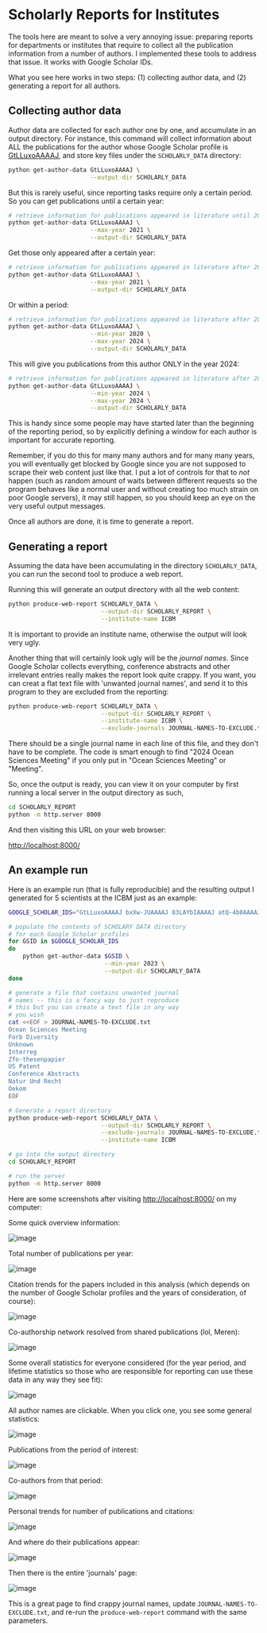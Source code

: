 # Scholarly Reports for Institutes

The tools here are meant to solve a very annoying issue: preparing reports for departments or institutes that require to collect all the publication information from a number of authors. I implemented these tools to address that issue. It works with Google Scholar IDs.

What you see here works in two steps: (1) collecting author data, and (2) generating a report for all authors.

## Collecting author data

Author data are collected for each author one by one, and accumulate in an output directory. For instance, this command will collect information about ALL the publications for the author whose Google Scholar profile is [GtLLuxoAAAAJ](https://scholar.google.com/citations?user=GtLLuxoAAAAJ&hl=en), and store key files under the `SCHOLARLY_DATA` directory:

```bash
python get-author-data GtLLuxoAAAAJ \
                       --output-dir SCHOLARLY_DATA
```

But this is rarely useful, since reporting tasks require only a certain period. So you can get publications until a certain year:

```bash
# retrieve information for publications appeared in literature until 2021
python get-author-data GtLLuxoAAAAJ \
                       --max-year 2021 \
                       --output-dir SCHOLARLY_DATA
```

Get those only appeared after a certain year:

```bash
# retrieve information for publications appeared in literature after 2023
python get-author-data GtLLuxoAAAAJ \
                       --max-year 2021 \
                       --output-dir SCHOLARLY_DATA
```

Or within a period:

```bash
# retrieve information for publications appeared in literature after 2023
python get-author-data GtLLuxoAAAAJ \
                       --min-year 2020 \
                       --max-year 2024 \
                       --output-dir SCHOLARLY_DATA
```

This will give you publications from this author ONLY in the year 2024:

```bash
# retrieve information for publications appeared in literature after 2023
python get-author-data GtLLuxoAAAAJ \
                       --min-year 2024 \
                       --max-year 2024 \
                       --output-dir SCHOLARLY_DATA
```

This is handy since some people may have started later than the beginning of the reporting period, so by explicitly defining a window for each author is important for accurate reporting.

Remember, if you do this for many many authors and for many many years, you will eventually get blocked by Google since you are not supposed to scrape their web content just like that. I put a lot of controls for that to _not_ happen (such as random amount of waits between different requests so the program behaves like a normal user and without creating too much strain on poor Google servers), it may still happen, so you should keep an eye on the very useful output messages.

Once all authors are done, it is time to generate a report.

## Generating a report

Assuming the data have been accumulating in the directory `SCHOLARLY_DATA`, you can run the second tool to produce a web report.

Running this will generate an output directory with all the web content:

```bash
python produce-web-report SCHOLARLY_DATA \
                          --output-dir SCHOLARLY_REPORT \
                          --institute-name ICBM
```

It is important to provide an institute name, otherwise the output will look very ugly.

Another thing that will certainly look ugly will be the _journal names_. Since Google Scholar collects everything, conference abstracts and other irrelevant entries really makes the report look quite crappy. If you want, you can creat a flat text file with 'unwanted journal names', and send it to this program to they are excluded from the reporting:

```bash
python produce-web-report SCHOLARLY_DATA \
                          --output-dir SCHOLARLY_REPORT \
                          --institute-name ICBM \
                          --exclude-journals JOURNAL-NAMES-TO-EXCLUDE.txt
```

There should be a single journal name in each line of this file, and they don't have to be complete. The code is smart enough to find "2024 Ocean Sciences Meeting" if you only put in "Ocean Sciences Meeting" or "Meeting".

So, once the output is ready, you can view it on your computer by first running a local server in the output directory as such,

```bash
cd SCHOLARLY_REPORT
python -m http.server 8000
```

And then visiting this URL on your web browser:

[http://localhost:8000/](http://localhost:8000/)

## An example run

Here is an example run (that is fully reproducible) and the resulting output I generated for 5 scientists at the ICBM just as an example:

```bash
GOOGLE_SCHOLAR_IDS="GtLLuxoAAAAJ bxXw-JUAAAAJ 83LAYbIAAAAJ atQ-4b8AAAAJ UmlxKj4AAAAJ"

# populate the contents of SCHOLARY DATA directory
# for each Google Scholar profiles
for GSID in $GOOGLE_SCHOLAR_IDS
do
    python get-author-data $GSID \
                           --min-year 2023 \
                           --output-dir SCHOLARLY_DATA
done

# generate a file that contains unwanted journal
# names -- this is a fancy way to just reproduce
# this but you can create a text file in any way
# you wish
cat <<EOF > JOURNAL-NAMES-TO-EXCLUDE.txt
Ocean Sciences Meeting
Forb Diversity
Unknown
Interreg
Zfo-thesenpapier
US Patent
Conference Abstracts
Natur Und Recht
Oekom
EOF

# Generate a report directory
python produce-web-report SCHOLARLY_DATA \
                          --output-dir SCHOLARLY_REPORT \
                          --exclude-journals JOURNAL-NAMES-TO-EXCLUDE.txt \
                          --institute-name ICBM

# go into the output directory
cd SCHOLARLY_REPORT

# run the server
python -m http.server 8000
```

Here are some screenshots after visiting [http://localhost:8000/](http://localhost:8000/) on my computer:

Some quick overview information:

![image](https://github.com/user-attachments/assets/eb3c1fab-635b-4b0f-a06c-ca9f970b000f)

Total number of publications per year:

![image](https://github.com/user-attachments/assets/bf706ffb-632f-440a-81c2-4d7961eda726)

Citation trends for the papers included in this analysis (which depends on the number of Google Scholar profiles and the years of consideration, of course):

![image](https://github.com/user-attachments/assets/f321553d-5acf-4744-8c6d-77d723cd7223)

Co-authorship network resolved from shared publications (lol, Meren):

![image](https://github.com/user-attachments/assets/6c4de736-d6f6-4ef5-b48e-8ad5f2e3624b)

Some overall statistics for everyone considered (for the year period, and lifetime statistics so those who are responsible for reporting can use these data in any way they see fit):

![image](https://github.com/user-attachments/assets/ffb14a4e-513d-4206-8623-a0523099bbd7)

All author names are clickable. When you click one, you see some general statistics:

![image](https://github.com/user-attachments/assets/460a8d6b-fb2d-41fd-b899-33cb36f7dee3)

Publications from the period of interest:

![image](https://github.com/user-attachments/assets/f4b921ee-01a6-453f-a16e-9e7a37c549a3)

Co-authors from that period:

![image](https://github.com/user-attachments/assets/a5692d14-a963-4c7b-87e5-fc56141a7f83)

Personal trends for number of publications and citations:

![image](https://github.com/user-attachments/assets/9d8ebf03-003d-4105-a34d-aa5bd9af21d3)

And where do their publications appear:

![image](https://github.com/user-attachments/assets/57af34ca-23b0-4410-b048-d2481c36c46d)

Then there is the entire 'journals' page:

![image](https://github.com/user-attachments/assets/c3f423f6-02b6-4192-8276-d0a3bc00d11d)

This is a great page to find crappy journal names,  update `JOURNAL-NAMES-TO-EXCLUDE.txt`, and re-run the `produce-web-report` command with the same parameters.
